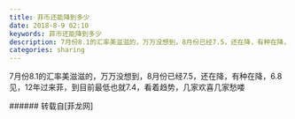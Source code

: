 ```yaml
---
title: 菲币还能降到多少
date: 2018-8-9 02:10
keywords: 菲币还能降到多少
description: 7月份8.1的汇率美滋滋的，万万没想到，8月份已经7.5，还在降，有种在降，6.8见，12年过来菲，到目前最低也就7.4，看着趋势，几家欢喜几家愁喽
categories: sharing
---
```

<td class="t_f" id="postmessage_1613623">

7月份8.1的汇率美滋滋的，万万没想到，8月份已经7.5，还在降，有种在降，6.8见，12年过来菲，到目前最低也就7.4，看着趋势，几家欢喜几家愁喽<br/>
</td>
###### 转载自[菲龙网]